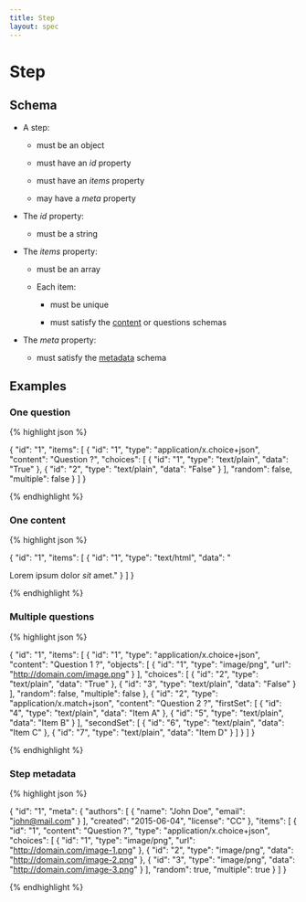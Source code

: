 ```yaml
---
title: Step
layout: spec
---
```


# Step

## Schema

* A step:

  * must be an object

  * must have an *id* property

  * must have an *items* property

  * may have a *meta* property

* The *id* property:

  * must be a string

* The *items* property:

  * must be an array

  * Each item:

    * must be unique

    * must satisfy the [content](content.html) or questions schemas

* The *meta* property:

  * must satisfy the [metadata](metadata.html) schema

## Examples

### One question

{% highlight json %}

{
  "id": "1",
  "items": [
    {
      "id": "1",
      "type": "application/x.choice+json",
      "content": "Question ?",
      "choices": [
        {
          "id": "1",
          "type": "text/plain",
          "data": "True"
        },
        {
          "id": "2",
          "type": "text/plain",
          "data": "False"
        }
      ],
      "random": false,
      "multiple": false
    }
  ]
}

{% endhighlight %}

### One content

{% highlight json %}

{
  "id": "1",
  "items": [
    {
      "id": "1",
      "type": "text/html",
      "data": "<p>Lorem ipsum dolor <em>sit</em> amet."
    }
  ]
}

{% endhighlight %}

### Multiple questions

{% highlight json %}

{
  "id": "1",
  "items": [
    {
      "id": "1",
      "type": "application/x.choice+json",
      "content": "Question 1 ?",
      "objects": [
        {
          "id": "1",
          "type": "image/png",
          "url": "http://domain.com/image.png"
        }
      ],
      "choices": [
        {
          "id": "2",
          "type": "text/plain",
          "data": "True"
        },
        {
          "id": "3",
          "type": "text/plain",
          "data": "False"
        }
      ],
      "random": false,
      "multiple": false
    },
    {
      "id": "2",
      "type": "application/x.match+json",
      "content": "Question 2 ?",
      "firstSet": [
        {
          "id": "4",
          "type": "text/plain",
          "data": "Item A"
        },
        {
          "id": "5",
          "type": "text/plain",
          "data": "Item B"
        }
      ],
      "secondSet": [
        {
          "id": "6",
          "type": "text/plain",
          "data": "Item C"
        },
        {
          "id": "7",
          "type": "text/plain",
          "data": "Item D"
        }
      ]
    }
  ]
}

{% endhighlight %}

### Step metadata

{% highlight json %}

{
  "id": "1",
  "meta": {
    "authors": [
      {
        "name": "John Doe",
        "email": "john@mail.com"
      }
    ],
    "created": "2015-06-04",
    "license": "CC"
  },
  "items": [
    {
      "id": "1",
      "content": "Question ?",
      "type": "application/x.choice+json",
      "choices": [
        {
          "id": "1",
          "type": "image/png",
          "url": "http://domain.com/image-1.png"
        },
        {
          "id": "2",
          "type": "image/png",
          "data": "http://domain.com/image-2.png"
        },
        {
          "id": "3",
          "type": "image/png",
          "data": "http://domain.com/image-3.png"
        }
      ],
      "random": true,
      "multiple": true
    }
  ]
}

{% endhighlight %}

